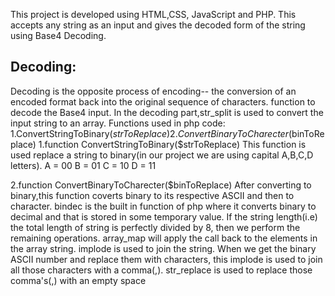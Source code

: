 
This project is developed using HTML,CSS, JavaScript and PHP.
This accepts any string as an input and gives the decoded form of the string using Base4 Decoding.

## Decoding:
Decoding is the opposite process of encoding-- the conversion of an encoded format back into the original sequence of characters.
function to decode the Base4 input. 
In the decoding part,str_split is used to convert the input string to an array. 
Functions used in php code:
1.ConvertStringToBinary($strToReplace)
2.ConvertBinaryToCharecter($binToReplace)
1.function ConvertStringToBinary($strToReplace)
This function is used replace a string to binary(in our project we are using capital A,B,C,D letters).
A = 00
B = 01
C = 10
D = 11 

2.function ConvertBinaryToCharecter($binToReplace)
After converting to binary,this function coverts binary to its respective ASCII and then to character.
bindec is the built in function of php where it converts binary to decimal and that is stored in some temporary value. 
If the string length(i.e) the total length of string is perfectly divided by 8, then we perform the remaining operations.
array_map will apply the call back to the elements in the array string.
implode is used to join the string.
When we get the binary ASCII number and replace them with characters, this implode is used to join all those characters with a comma(,).
str_replace is used to replace those comma's(,) with an empty space
